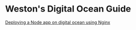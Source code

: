 # Weston's Digital Ocean Guide

[Deploying a Node app on digital ocean using Nginx](http://ryanchristiani.com/deploying-a-node-app-on-digital-ocean-using-nginx/)